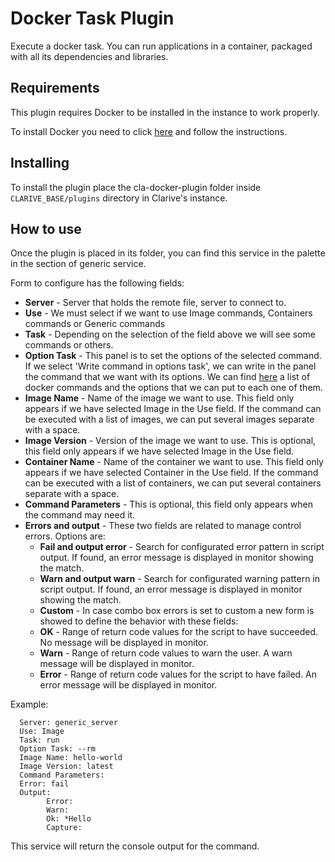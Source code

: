 # Docker Task Plugin

Execute a docker task. You can run applications in a container, packaged with all its dependencies and libraries.

## Requirements

This plugin requires Docker to be installed in the instance to work properly.

To install Docker you need to click [here](https://docs.docker.com/engine/installation/linux/centos/) and follow the instructions.

## Installing

To install the plugin place the cla-docker-plugin folder inside `CLARIVE_BASE/plugins`
directory in Clarive's instance.

## How to use

Once the plugin is placed in its folder, you can find this service in the palette in the section of generic service.

Form to configure has the following fields:

- **Server** - Server that holds the remote file, server to connect to.
- **Use** - We must select if we want to use Image commands, Containers commands or Generic commands
- **Task** - Depending on the selection of the field above we will see some commands or others.
- **Option Task** - This panel is to set the options of the selected command. If we select 'Write command in options task', we can write in the panel the command that we want with its options. We can find [here](https://docs.docker.com/engine/reference/commandline/) a list of docker commands and the options that we can put to each one of them.
- **Image Name** - Name of the image we want to use. This field only appears if we have selected Image in the Use field. If the command can be executed with a list of images, we can put several images separate with a space.
- **Image Version** - Version of the image we want to use. This is optional, this field only appears if we have selected Image in the Use field.
- **Container Name** - Name of the container we want to use. This field only appears if we have selected Container in the Use field. If the command can be executed with a list of containers, we can put several containers separate with a space.
- **Command Parameters** - This is optional, this field only appears when the command may need it.
- **Errors and output** - These two fields are related to manage control errors. Options are:
   - **Fail and output error** - Search for configurated error pattern in script output. If found, an error message is displayed in monitor showing the match.
   - **Warn and output warn** - Search for configurated warning pattern in script output. If found, an error message is displayed in monitor showing the match.
   - **Custom** - In case combo box errors is set to custom a new form is showed to define the behavior with these fields:
   - **OK** - Range of return code values for the script to have succeeded. No message will be displayed in monitor.
   - **Warn** - Range of return code values to warn the user. A warn message will be displayed in monitor.
   - **Error** - Range of return code values for the script to have failed. An error message will be displayed in monitor.

Example:


      Server: generic_server
      Use: Image
      Task: run
      Option Task: --rm
      Image Name: hello-world
      Image Version: latest
      Command Parameters:
      Error: fail
      Output:
            Error:
            Warn:
            Ok: *Hello
            Capture:

This service will return the console output for the command.